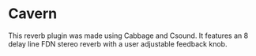 # Cavern
This reverb plugin was made using Cabbage and Csound. It features an 8 delay line FDN stereo reverb with a user adjustable feedback knob. 
